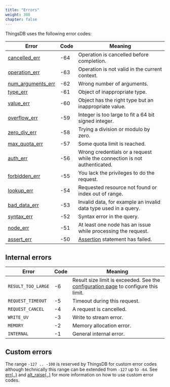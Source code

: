 ```yaml
---
title: "Errors"
weight: 308
chapter: false
---
```


ThingsDB uses the following error codes:

Error | Code | Meaning
------| ---- | -------
[cancelled_err](./cancelled_err) | -64 | Operation is cancelled before completion.
[operation_err](./operation_err) | -63 | Operation is not valid in the current context.
[num_arguments_err](./num_arguments_err) | -62 | Wrong number of arguments.
[type_err](./type_err) | -61 | Object of inappropriate type.
[value_err](./value_err) | -60 | Object has the right type but an inappropriate value.
[overflow_err](./overflow_err) | -59 | Integer is too large to fit a 64 bit signed integer.
[zero_div_err](./zero_div_err) | -58 | Trying a division or modulo by zero.
[max_quota_err](./max_quota_err) | -57 | Some quota limit is reached.
[auth_err](./auth_err)| -56 | Wrong credentials or a request while the connection is not authenticated.
[forbidden_err](./forbidden_err) | -55 | You lack the privileges to do the request.
[lookup_err](./lookup_err) | -54 | Requested resource not found or index out of range.
[bad_data_err](./bad_data_err) | -53 | Invalid data, for example an invalid data type used in a query.
[syntax_err](./syntax_err)| -52 | Syntax error in the query.
[node_err](./node_err) | -51 | At least one node has an issue while processing the request.
[assert_err](./assert_err)| -50 | [Assertion](../collection-api/assert) statement has failed.

## Internal errors

Error | Code | Meaning
------| ---- | -------
`RESULT_TOO_LARGE` | -6 | Result size limit is exceeded. See the [configuration page](../getting-started/configuration) to configure this limit.
`REQUEST_TIMEOUT` | -5 | Timeout during this request.
`REQUEST_CANCEL` | -4 | A request is cancelled.
`WRITE_UV` | -3 | Write to stream error.
`MEMORY` | -2 | Memory allocation error.
`INTERNAL` | -1 | General internal error.

## Custom errors

The range `-127 .. -100` is reserved by ThingsDB for custom error codes although technically this range can be extended from `-127` up to `-64`.
See [err(..)](../collection-api/err) and [alt_raise(..)](../collection-api/err) for more information on how to use custom error codes.
